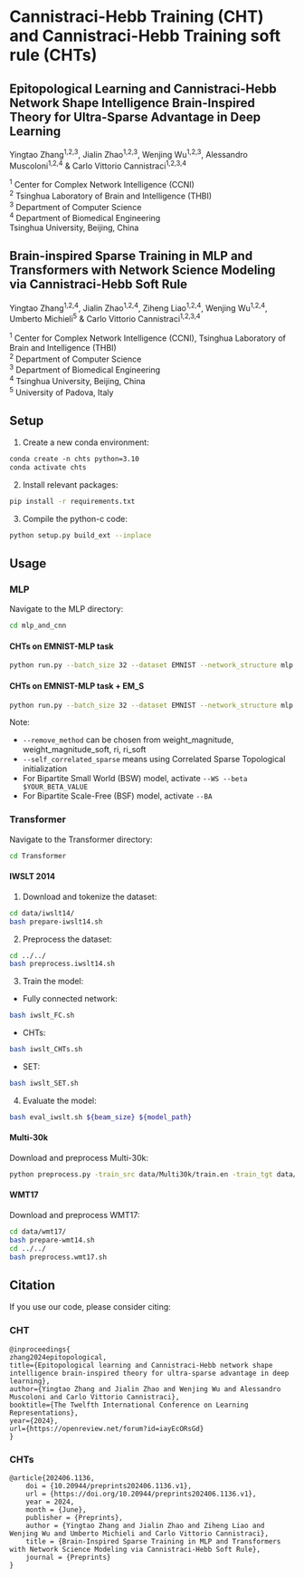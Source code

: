 # Cannistraci-Hebb Training (CHT) and Cannistraci-Hebb Training soft rule (CHTs)

## Epitopological Learning and Cannistraci-Hebb Network Shape Intelligence Brain-Inspired Theory for Ultra-Sparse Advantage in Deep Learning

Yingtao Zhang<sup>1,2,3</sup>, Jialin Zhao<sup>1,2,3</sup>, Wenjing Wu<sup>1,2,3</sup>, Alessandro Muscoloni<sup>1,2,4</sup> & Carlo Vittorio Cannistraci<sup>1,2,3,4</sup>

<sup>1</sup> Center for Complex Network Intelligence (CCNI)  
<sup>2</sup> Tsinghua Laboratory of Brain and Intelligence (THBI)  
<sup>3</sup> Department of Computer Science  
<sup>4</sup> Department of Biomedical Engineering  
Tsinghua University, Beijing, China

## Brain-inspired Sparse Training in MLP and Transformers with Network Science Modeling via Cannistraci-Hebb Soft Rule

Yingtao Zhang<sup>1,2,4</sup>, Jialin Zhao<sup>1,2,4</sup>, Ziheng Liao<sup>1,2,4</sup>, Wenjing Wu<sup>1,2,4</sup>, Umberto Michieli<sup>5</sup> & Carlo Vittorio Cannistraci<sup>1,2,3,4</sup>

<sup>1</sup> Center for Complex Network Intelligence (CCNI), Tsinghua Laboratory of Brain and Intelligence (THBI)  
<sup>2</sup> Department of Computer Science  
<sup>3</sup> Department of Biomedical Engineering  
<sup>4</sup> Tsinghua University, Beijing, China  
<sup>5</sup> University of Padova, Italy

## Setup

1. Create a new conda environment:

```markdown
conda create -n chts python=3.10
conda activate chts
```

2. Install relevant packages:

```bash
pip install -r requirements.txt
```

3. Compile the python-c code:

```bash
python setup.py build_ext --inplace
```

## Usage

### MLP

Navigate to the MLP directory:

```bash
cd mlp_and_cnn
```

#### CHTs on EMNIST-MLP task

```bash
python run.py --batch_size 32 --dataset EMNIST --network_structure mlp --weight_decay 5e-04 --regrow_method CH2_L3_soft --init_mode swi --linearlr --epochs 100 --learning_rate 0.025 --cuda_device 0 --dim 2 --update_interval 1 --self_correlated_sparse --no_log --chain_removal --zeta 0.3 --remove_method ri --seed 0 --sparsity 0.99 --T_decay linear --dst_scheduler --adaptive_zeta
```

#### CHTs on EMNIST-MLP task + EM_S

```bash
python run.py --batch_size 32 --dataset EMNIST --network_structure mlp --weight_decay 5e-04 --regrow_method CH2_L3_soft --init_mode swi --linearlr --epochs 100 --learning_rate 0.025 --cuda_device 0 --dim 2 --update_interval 1 --self_correlated_sparse --no_log --chain_removal --zeta 0.3 --remove_method ri --seed 0 --sparsity 0.99 --T_decay linear --dst_scheduler --EM_S
```

Note:

- `--remove_method` can be chosen from weight_magnitude, weight_magnitude_soft, ri, ri_soft 
- `--self_correlated_sparse` means using Correlated Sparse Topological initialization
- For Bipartite Small World (BSW) model, activate `--WS --beta $YOUR_BETA_VALUE`
- For Bipartite Scale-Free (BSF) model, activate `--BA`

### Transformer

Navigate to the Transformer directory:

```bash
cd Transformer
```

#### IWSLT 2014

1. Download and tokenize the dataset:

```bash
cd data/iwslt14/
bash prepare-iwslt14.sh
```

2. Preprocess the dataset:

```bash
cd ../../
bash preprocess.iwslt14.sh
```

3. Train the model:

- Fully connected network:

```bash
bash iwslt_FC.sh
```

- CHTs:

```bash
bash iwslt_CHTs.sh
```

- SET:

```bash
bash iwslt_SET.sh
```

4. Evaluate the model:

```bash
bash eval_iwslt.sh ${beam_size} ${model_path}
```

#### Multi-30k

Download and preprocess Multi-30k:

```bash
python preprocess.py -train_src data/Multi30k/train.en -train_tgt data/Multi30k/train.de -valid_src data/Multi30k/val.en -valid_tgt data/Multi30k/val.de -save_data data/Multi30k/processed.noshare -src_seq_length 256 -tgt_seq_length 256 -src_vocab_size 40000 -tgt_vocab_size 40000
```

#### WMT17

Download and preprocess WMT17:

```bash
cd data/wmt17/
bash prepare-wmt14.sh
cd ../../
bash preprocess.wmt17.sh
```

## Citation

If you use our code, please consider citing:

### CHT

```
@inproceedings{
zhang2024epitopological,
title={Epitopological learning and Cannistraci-Hebb network shape intelligence brain-inspired theory for ultra-sparse advantage in deep learning},
author={Yingtao Zhang and Jialin Zhao and Wenjing Wu and Alessandro Muscoloni and Carlo Vittorio Cannistraci},
booktitle={The Twelfth International Conference on Learning Representations},
year={2024},
url={https://openreview.net/forum?id=iayEcORsGd}
}
```

### CHTs

```
@article{202406.1136,
	doi = {10.20944/preprints202406.1136.v1},
	url = {https://doi.org/10.20944/preprints202406.1136.v1},
	year = 2024,
	month = {June},
	publisher = {Preprints},
	author = {Yingtao Zhang and Jialin Zhao and Ziheng Liao and Wenjing Wu and Umberto Michieli and Carlo Vittorio Cannistraci},
	title = {Brain-Inspired Sparse Training in MLP and Transformers with Network Science Modeling via Cannistraci-Hebb Soft Rule},
	journal = {Preprints}
}
```

